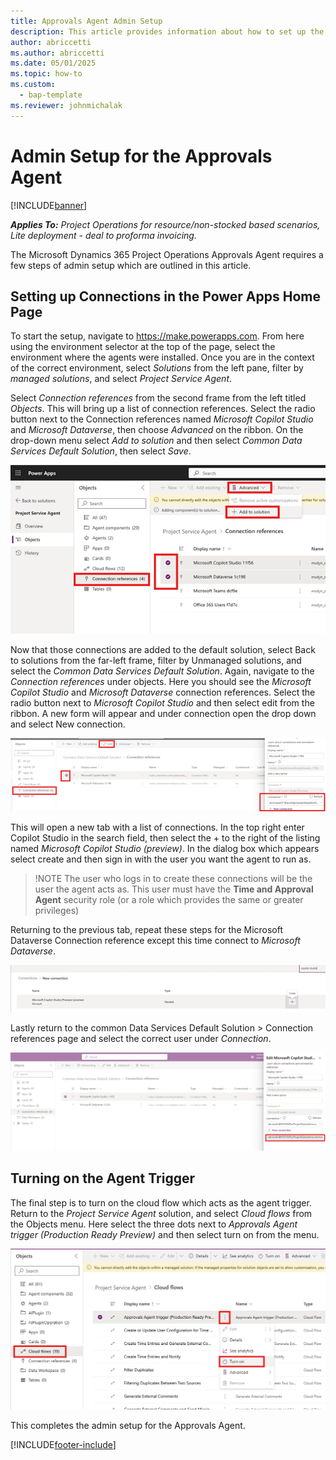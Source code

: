 ```yaml
---
title: Approvals Agent Admin Setup
description: This article provides information about how to set up the Dynamics 365 Approvals Agent. 
author: abriccetti
ms.author: abriccetti
ms.date: 05/01/2025
ms.topic: how-to
ms.custom: 
  - bap-template
ms.reviewer: johnmichalak
---
```


# Admin Setup for the Approvals Agent

[!INCLUDE[banner](../includes/banner.md)]

_**Applies To:** Project Operations for resource/non-stocked based scenarios, Lite deployment - deal to proforma invoicing._

The Microsoft Dynamics 365 Project Operations Approvals Agent requires a few steps of admin setup which are outlined in this article.

## Setting up Connections in the Power Apps Home Page

To start the setup, navigate to https://make.powerapps.com. From here using the environment selector at the top of the page, select the environment where the agents were installed. Once you are in the context of the correct environment, select *Solutions* from the left pane, filter by *managed solutions*, and select *Project Service Agent*.

Select *Connection references* from the second frame from the left titled *Objects*. This will bring up a list of connection references. Select the radio button next to the Connection references named *Microsoft Copilot Studio* and *Microsoft Dataverse*, then choose *Advanced* on the ribbon. On the drop-down menu select *Add to solution* and then select *Common Data Services Default Solution*, then select *Save*.

![Add connections to solution](media/agentsetup2.png)

Now that those connections are added to the default solution, select Back to solutions from the far-left frame, filter by Unmanaged solutions, and select the *Common Data Services Default Solution*. Again, navigate to the *Connection references* under objects. Here you should see the *Microsoft Copilot Studio* and *Microsoft Dataverse* connection references. Select the radio button next to *Microsoft Copilot Studio* and then select edit from the ribbon. A new form will appear and under connection open the drop down and select New connection.

![New Connection](media/agentsetup4.png)

This will open a new tab with a list of connections. In the top right enter Copilot Studio in the search field, then select the + to the right of the listing named *Microsoft Copilot Studio (preview)*. In the dialog box which appears select create and then sign in with the user you want the agent to run as.

> !NOTE
> The user who logs in to create these connections will be the user the agent acts as. This user must have the **Time and Approval Agent** security role (or a role which provides the same  or greater privileges)

Returning to the previous tab, repeat these steps for the Microsoft Dataverse Connection reference except this time connect to *Microsoft Dataverse*.

![Copilot Studio Connection](media/agentsetup5.png)

Lastly return to the common Data Services Default Solution > Connection references page and select the correct user under *Connection*.

![Select user for connection](media/agentsetup7.png)

## Turning on the Agent Trigger

The final step is to turn on the cloud flow which acts as the agent trigger. Return to the *Project Service Agent* solution, and select *Cloud flows* from the Objects menu. Here select the three dots next to *Approvals Agent trigger (Production Ready Preview)* and then select turn on from the menu.

![Turn on Cloud flow](media/agentsetup8.png)

This completes the admin setup for the Approvals Agent.

[!INCLUDE[footer-include](../includes/footer-banner.md)]
